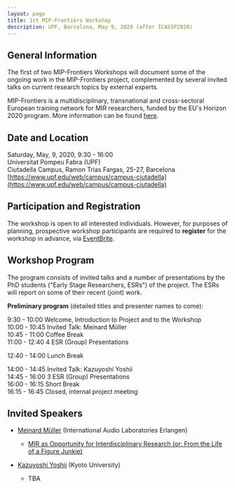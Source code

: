 ```yaml
---
layout: page
title: 1st MIP-Frontiers Workshop
description: UPF, Barcelona, May 9, 2020 (after ICASSP2020)
---
```


## General Information

The first of two MIP-Frontiers Workshops will document some of the ongoing work in the MIP-Frontiers project, complemented by several invited talks on current research topics by external experts.

MIP-Frontiers is a multidisciplinary, transnational and cross-sectoral European training network for MIR researchers, funded by the EU's Horizon 2020 program. More information can be found [here](/about).

## Date and Location

Saturday, May, 9, 2020, 9:30 - 16:00  
Universitat Pompeu Fabra (UPF)  
Ciutadella Campus, Ramon Trias Fargas, 25-27, Barcelona  
[https://www.upf.edu/web/campus/campus-ciutadella](https://www.upf.edu/web/campus/campus-ciutadella)

## Participation and Registration

The workshop is open to all interested individuals.
However, for purposes of planning, prospective workshop participants are required to **register** for the workshop in advance, via [EventBrite](https://www.eventbrite.co.uk/e/1st-mip-frontiers-workshop-tickets-98390060319).


## Workshop Program

The program consists of invited talks and a number of presentations by the PhD students ("Early Stage Researchers, ESRs") of the project. The ESRs will report on some of their recent (joint) work.

**Preliminary program** (detailed titles and presenter names to come):

9:30 - 10:00 Welcome, Introduction to Project and to the Workshop  
10:00 - 10:45 Invited Talk: Meinard Müller  
10:45 - 11:00 Coffee Break  
11:00 - 12:40 4 ESR (Group) Presentations  

12:40 - 14:00 Lunch Break

14:00 - 14:45 Invited Talk: Kazuyoshi Yoshii  
14:45 - 16:00 3 ESR (Group) Presentations  
16:00 - 16:15 Short Break  
16:15 - 16:45 Closed, internal project meeting


## Invited Speakers

- [Meinard Müller](https://www.audiolabs-erlangen.de/fau/professor/mueller) (International Audio Laboratories Erlangen)
   - [MIR as Opportunity for Interdisciplinary Research (or: From the Life of a Figure Junkie)](/resources/mip-frontiers-workshop/mmueller)

- [Kazuyoshi Yoshii](http://sap.ist.i.kyoto-u.ac.jp/members/yoshii/) (Kyoto University)
   - TBA
   
